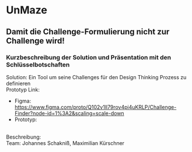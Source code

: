 # UnMaze
## Damit die Challenge-Formulierung nicht zur Challenge wird!
### Kurzbeschreibung der Solution und Präsentation mit den Schlüsselbotschaften
Solution: Ein Tool um seine Challenges für den Design Thinking Prozess zu definieren<br/>
Prototyp Link:<br/>
  - Figma: https://www.figma.com/proto/Q102v1ll79rov4pi4uKRLP/Challenge-Finder?node-id=1%3A2&scaling=scale-down
  - Prototyp:
<br/>
Beschreibung:<br/>
Team: Johannes Schakniß, Maximilian Kürschner
